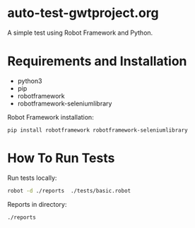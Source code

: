 # auto-test-gwtproject.org

A simple test using Robot Framework and Python.

# Requirements and Installation
* python3
* pip
* robotframework
* robotframework-seleniumlibrary


Robot Framework installation:
```
pip install robotframework robotframework-seleniumlibrary
```

# How To Run Tests
Run tests locally:
```bash
robot -d ./reports  ./tests/basic.robot
```

Reports in directory:
```
./reports
```
